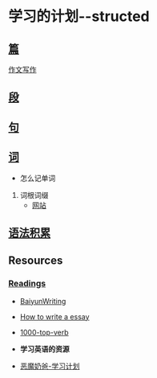 
# 学习的计划--structed
## [篇](./Structed%20learning/how%20to%20writing.md#篇)

[作文写作](./Structed%20learning/how%20to%20writing.md)


## [段](./Structed%20learning/how%20to%20writing.md#段)

## [句](./Structed%20learning/how%20to%20writing.md#句)

## [词](./Structed%20learning/how%20to%20writing.md#词)
* 怎么记单词
1. 词根词缀   
   * [网站](https://www.etymonline.com/cn)


## [语法积累](./Structed%20learning/Grammar,style.md)




## Resources

### [Readings](./daily_habit/daily_job.md#readings)
* [BaiyunWriting](./A_brief_history/BaiYundeke.md)
* [How to write a essay](https://writingcenter.unc.edu/tips-and-tools/essay-exams/)
* [1000-top-verb](https://www.talkenglish.com/vocabulary/top-1000-verbs.aspx)

* **学习英语的资源**

* [恶魔奶爸-学习计划](https://weread.qq.com/web/bookDetail/06d3229071f202be06de7e4)